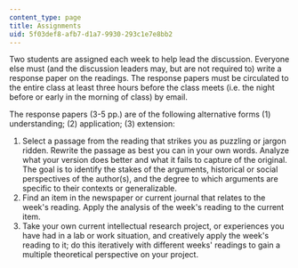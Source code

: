 ```yaml
---
content_type: page
title: Assignments
uid: 5f03def8-afb7-d1a7-9930-293c1e7e8bb2
---
```


Two students are assigned each week to help lead the discussion. Everyone else must (and the discussion leaders may, but are not required to) write a response paper on the readings. The response papers must be circulated to the entire class at least three hours before the class meets (i.e. the night before or early in the morning of class) by email.

The response papers (3-5 pp.) are of the following alternative forms (1) understanding; (2) application; (3) extension:

1.  Select a passage from the reading that strikes you as puzzling or jargon ridden. Rewrite the passage as best you can in your own words. Analyze what your version does better and what it fails to capture of the original. The goal is to identify the stakes of the arguments, historical or social perspectives of the author(s), and the degree to which arguments are specific to their contexts or generalizable.
2.  Find an item in the newspaper or current journal that relates to the week's reading. Apply the analysis of the week's reading to the current item.
3.  Take your own current intellectual research project, or experiences you have had in a lab or work situation, and creatively apply the week's reading to it; do this iteratively with different weeks' readings to gain a multiple theoretical perspective on your project.